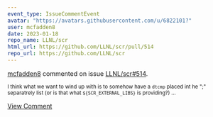 ```yaml
---
event_type: IssueCommentEvent
avatar: "https://avatars.githubusercontent.com/u/6822101?"
user: mcfadden8
date: 2023-01-18
repo_name: LLNL/scr
html_url: https://github.com/LLNL/scr/pull/514
repo_url: https://github.com/LLNL/scr
---
```


<a href='https://github.com/mcfadden8' target='_blank'>mcfadden8</a> commented on issue <a href='https://github.com/LLNL/scr/pull/514' target='_blank'>LLNL/scr#514</a>.

<small>I think what we want to wind up with is to somehow have a `dtcmp` placed int he ";" separatrely list (or is that what `${SCR_EXTERNAL_LIBS}` is providing?)...</small>

<a href='https://github.com/LLNL/scr/pull/514' target='_blank'>View Comment</a>